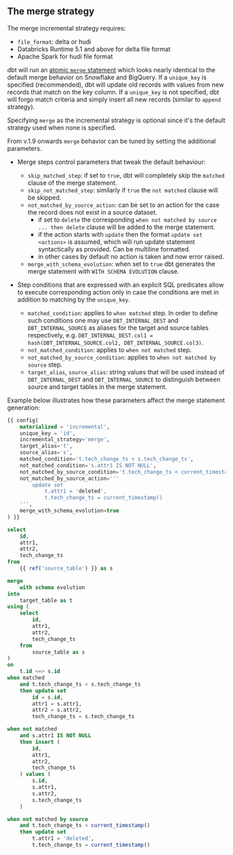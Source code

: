 ## The merge strategy

The merge incremental strategy requires:

- `file_format`: delta or hudi
- Databricks Runtime 5.1 and above for delta file format
- Apache Spark for hudi file format

dbt will run an [atomic `merge` statement](https://docs.databricks.com/en/sql/language-manual/delta-merge-into.html) which looks nearly identical to the default merge behavior on Snowflake and BigQuery.
If a `unique_key` is specified (recommended), dbt will update old records with values from new records that match on the key column.
If a `unique_key` is not specified, dbt will forgo match criteria and simply insert all new records (similar to `append` strategy).

Specifying `merge` as the incremental strategy is optional since it's the default strategy used when none is specified.

From v.1.9 onwards `merge` behavior can be tuned by setting the additional parameters.

- Merge steps control parameters that tweak the default behaviour:

  - `skip_matched_step`: if set to `true`, dbt will completely skip the `matched` clause of the merge statement.
  - `skip_not_matched_step`: similarly if `true` the `not matched` clause will be skipped.
  - `not_matched_by_source_action`: can be set to an action for the case the record does not exist in a source dataset. 
    - if set to `delete` the corresponding `when not matched by source ... then delete` clause will be added to the merge statement. 
    - if the action starts with `update` then the format `update set <actions>` is assumed, which will run update statement syntactically as provided.
      Can be multiline formatted.
    - in other cases by default no action is taken and now error raised.
  - `merge_with_schema_evolution`: when set to `true` dbt generates the merge statement with `WITH SCHEMA EVOLUTION` clause.

- Step conditions that are expressed with an explicit SQL predicates allow to execute corresponding action only in case the conditions are met in addition to matching by the `unique_key`.
  - `matched_condition`: applies to `when matched` step.
    In order to define such conditions one may use `DBT_INTERNAL_DEST` and `DBT_INTERNAL_SOURCE` as aliases for the target and source tables respectively, e.g. `DBT_INTERNAL_DEST.col1 = hash(DBT_INTERNAL_SOURCE.col2, DBT_INTERNAL_SOURCE.col3)`.
  - `not_matched_condition`: applies to `when not matched` step.
  - `not_matched_by_source_condition`: applies to `when not matched by source` step.
  - `target_alias`, `source_alias`: string values that will be used instead of `DBT_INTERNAL_DEST` and `DBT_INTERNAL_SOURCE` to distinguish between source and target tables in the merge statement.

Example below illustrates how these parameters affect the merge statement generation:

```sql
{{ config(
    materialized = 'incremental',
    unique_key = 'id',
    incremental_strategy='merge',
    target_alias='t',
    source_alias='s',
    matched_condition='t.tech_change_ts < s.tech_change_ts',
    not_matched_condition='s.attr1 IS NOT NULL',
    not_matched_by_source_condition='t.tech_change_ts < current_timestamp()',
    not_matched_by_source_action='''
        update set
            t.attr1 = 'deleted',
            t.tech_change_ts = current_timestamp()
    ''',
    merge_with_schema_evolution=true
) }}

select
    id,
    attr1,
    attr2,
    tech_change_ts
from
    {{ ref('source_table') }} as s
```

```sql
merge
    with schema evolution
into
    target_table as t
using (
    select
        id,
        attr1,
        attr2,
        tech_change_ts
    from
        source_table as s
)
on
    t.id <=> s.id
when matched
    and t.tech_change_ts < s.tech_change_ts
    then update set
        id = s.id,
        attr1 = s.attr1,
        attr2 = s.attr2,
        tech_change_ts = s.tech_change_ts

when not matched
    and s.attr1 IS NOT NULL
    then insert (
        id,
        attr1,
        attr2,
        tech_change_ts
    ) values (
        s.id,
        s.attr1,
        s.attr2,
        s.tech_change_ts
    )

when not matched by source
    and t.tech_change_ts < current_timestamp()
    then update set
        t.attr1 = 'deleted',
        t.tech_change_ts = current_timestamp()
```

